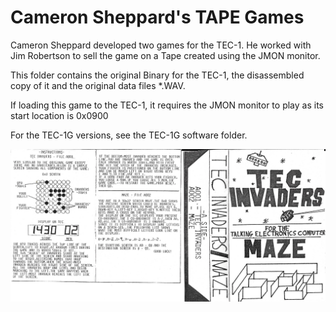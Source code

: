 # Cameron Sheppard's TAPE Games

Cameron Sheppard developed two games for the TEC-1.  He worked with Jim Robertson to sell the game on a Tape created using the JMON monitor.

This folder contains the original Binary for the TEC-1, the disassembled copy of it and the original data files *.WAV.  

If loading this game to the TEC-1, it requires the JMON monitor to play as its start location is 0x0900

For the TEC-1G versions, see the TEC-1G software folder.

![Tape Instructions](./InvadersCover.jpeg)
